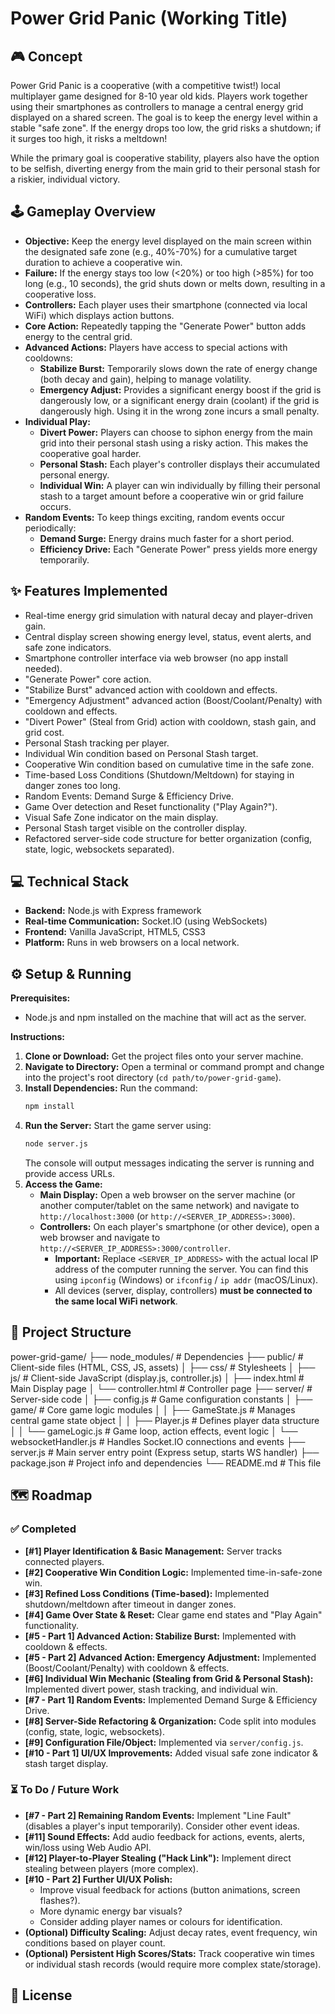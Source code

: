       
# Power Grid Panic (Working Title)

## 🎮 Concept

Power Grid Panic is a cooperative (with a competitive twist!) local multiplayer game designed for 8-10 year old kids. Players work together using their smartphones as controllers to manage a central energy grid displayed on a shared screen. The goal is to keep the energy level within a stable "safe zone". If the energy drops too low, the grid risks a shutdown; if it surges too high, it risks a meltdown!

While the primary goal is cooperative stability, players also have the option to be selfish, diverting energy from the main grid to their personal stash for a riskier, individual victory.

## 🕹️ Gameplay Overview

*   **Objective:** Keep the energy level displayed on the main screen within the designated safe zone (e.g., 40%-70%) for a cumulative target duration to achieve a cooperative win.
*   **Failure:** If the energy stays too low (<20%) or too high (>85%) for too long (e.g., 10 seconds), the grid shuts down or melts down, resulting in a cooperative loss.
*   **Controllers:** Each player uses their smartphone (connected via local WiFi) which displays action buttons.
*   **Core Action:** Repeatedly tapping the "Generate Power" button adds energy to the central grid.
*   **Advanced Actions:** Players have access to special actions with cooldowns:
    *   **Stabilize Burst:** Temporarily slows down the rate of energy change (both decay and gain), helping to manage volatility.
    *   **Emergency Adjust:** Provides a significant energy boost if the grid is dangerously low, or a significant energy drain (coolant) if the grid is dangerously high. Using it in the wrong zone incurs a small penalty.
*   **Individual Play:**
    *   **Divert Power:** Players can choose to siphon energy from the main grid into their personal stash using a risky action. This makes the cooperative goal harder.
    *   **Personal Stash:** Each player's controller displays their accumulated personal energy.
    *   **Individual Win:** A player can win individually by filling their personal stash to a target amount before a cooperative win or grid failure occurs.
*   **Random Events:** To keep things exciting, random events occur periodically:
    *   **Demand Surge:** Energy drains much faster for a short period.
    *   **Efficiency Drive:** Each "Generate Power" press yields more energy temporarily.

## ✨ Features Implemented

*   Real-time energy grid simulation with natural decay and player-driven gain.
*   Central display screen showing energy level, status, event alerts, and safe zone indicators.
*   Smartphone controller interface via web browser (no app install needed).
*   "Generate Power" core action.
*   "Stabilize Burst" advanced action with cooldown and effects.
*   "Emergency Adjustment" advanced action (Boost/Coolant/Penalty) with cooldown and effects.
*   "Divert Power" (Steal from Grid) action with cooldown, stash gain, and grid cost.
*   Personal Stash tracking per player.
*   Individual Win condition based on Personal Stash target.
*   Cooperative Win condition based on cumulative time in the safe zone.
*   Time-based Loss Conditions (Shutdown/Meltdown) for staying in danger zones too long.
*   Random Events: Demand Surge & Efficiency Drive.
*   Game Over detection and Reset functionality ("Play Again?").
*   Visual Safe Zone indicator on the main display.
*   Personal Stash target visible on the controller display.
*   Refactored server-side code structure for better organization (config, state, logic, websockets separated).

## 💻 Technical Stack

*   **Backend:** Node.js with Express framework
*   **Real-time Communication:** Socket.IO (using WebSockets)
*   **Frontend:** Vanilla JavaScript, HTML5, CSS3
*   **Platform:** Runs in web browsers on a local network.

## ⚙️ Setup & Running

**Prerequisites:**
*   Node.js and npm installed on the machine that will act as the server.

**Instructions:**

1.  **Clone or Download:** Get the project files onto your server machine.
2.  **Navigate to Directory:** Open a terminal or command prompt and change into the project's root directory (`cd path/to/power-grid-game`).
3.  **Install Dependencies:** Run the command:
    ```bash
    npm install
    ```
4.  **Run the Server:** Start the game server using:
    ```bash
    node server.js
    ```
    The console will output messages indicating the server is running and provide access URLs.
5.  **Access the Game:**
    *   **Main Display:** Open a web browser on the server machine (or another computer/tablet on the same network) and navigate to `http://localhost:3000` (or `http://<SERVER_IP_ADDRESS>:3000`).
    *   **Controllers:** On each player's smartphone (or other device), open a web browser and navigate to `http://<SERVER_IP_ADDRESS>:3000/controller`.
        *   **Important:** Replace `<SERVER_IP_ADDRESS>` with the actual local IP address of the computer running the server. You can find this using `ipconfig` (Windows) or `ifconfig` / `ip addr` (macOS/Linux).
        *   All devices (server, display, controllers) **must be connected to the same local WiFi network**.

## 📁 Project Structure

power-grid-game/
├── node_modules/ # Dependencies
├── public/ # Client-side files (HTML, CSS, JS, assets)
│ ├── css/ # Stylesheets
│ ├── js/ # Client-side JavaScript (display.js, controller.js)
│ ├── index.html # Main Display page
│ └── controller.html # Controller page
├── server/ # Server-side code
│ ├── config.js # Game configuration constants
│ ├── game/ # Core game logic modules
│ │ ├── GameState.js # Manages central game state object
│ │ ├── Player.js # Defines player data structure
│ │ └── gameLogic.js # Game loop, action effects, event logic
│ └── websocketHandler.js # Handles Socket.IO connections and events
├── server.js # Main server entry point (Express setup, starts WS handler)
├── package.json # Project info and dependencies
└── README.md # This file

      
## 🗺️ Roadmap

### ✅ Completed

*   **[#1] Player Identification & Basic Management:** Server tracks connected players.
*   **[#2] Cooperative Win Condition Logic:** Implemented time-in-safe-zone win.
*   **[#3] Refined Loss Conditions (Time-based):** Implemented shutdown/meltdown after timeout in danger zones.
*   **[#4] Game Over State & Reset:** Clear game end states and "Play Again" functionality.
*   **[#5 - Part 1] Advanced Action: Stabilize Burst:** Implemented with cooldown & effects.
*   **[#5 - Part 2] Advanced Action: Emergency Adjustment:** Implemented (Boost/Coolant/Penalty) with cooldown & effects.
*   **[#6] Individual Win Mechanic (Stealing from Grid & Personal Stash):** Implemented divert power, stash tracking, and individual win.
*   **[#7 - Part 1] Random Events:** Implemented Demand Surge & Efficiency Drive.
*   **[#8] Server-Side Refactoring & Organization:** Code split into modules (config, state, logic, websockets).
*   **[#9] Configuration File/Object:** Implemented via `server/config.js`.
*   **[#10 - Part 1] UI/UX Improvements:** Added visual safe zone indicator & stash target display.

### ⏳ To Do / Future Work

*   **[#7 - Part 2] Remaining Random Events:** Implement "Line Fault" (disables a player's input temporarily). Consider other event ideas.
*   **[#11] Sound Effects:** Add audio feedback for actions, events, alerts, win/loss using Web Audio API.
*   **[#12] Player-to-Player Stealing ("Hack Link"):** Implement direct stealing between players (more complex).
*   **[#10 - Part 2] Further UI/UX Polish:**
    *   Improve visual feedback for actions (button animations, screen flashes?).
    *   More dynamic energy bar visuals?
    *   Consider adding player names or colours for identification.
*   **(Optional) Difficulty Scaling:** Adjust decay rates, event frequency, win conditions based on player count.
*   **(Optional) Persistent High Scores/Stats:** Track cooperative win times or individual stash records (would require more complex state/storage).

## 📄 License